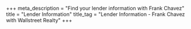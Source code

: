 +++
meta_description = "Find your lender information with Frank Chavez"
title = "Lender Information"
title_tag = "Lender Information - Frank Chavez with Wallstreet Realty"
+++